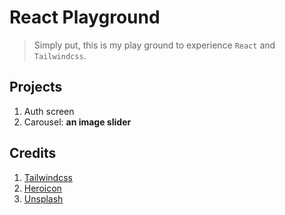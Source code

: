 # React Playground

> Simply put, this is my play ground to experience `React` and `Tailwindcss`.  

## Projects
1. Auth screen
2. Carousel: __an image slider__


## Credits
1. [Tailwindcss](https://tailwindcss.com/)
2. [Heroicon](https://github.com/tailwindlabs/heroicons)
2. [Unsplash](https://unsplash.com/)
